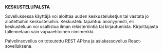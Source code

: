 **KESKUSTELUPALSTA**

Sovelluksessa käyttäjä voi aloittaa uuden keskusteluketjun tai vastata jo aloitettuihin keskusteluihin. Keskustelu tapahtuu anonyymisti, eli keskusteluun voi osallistua ilman rekisteröintiä tai kirjautumista. Kirjoittajasta tallennetaan vain vapaaehtoinen nimimerkki.

Palvelinsovellus on toteutettu REST API:na ja asiakassovellus React-sovelluksena.
